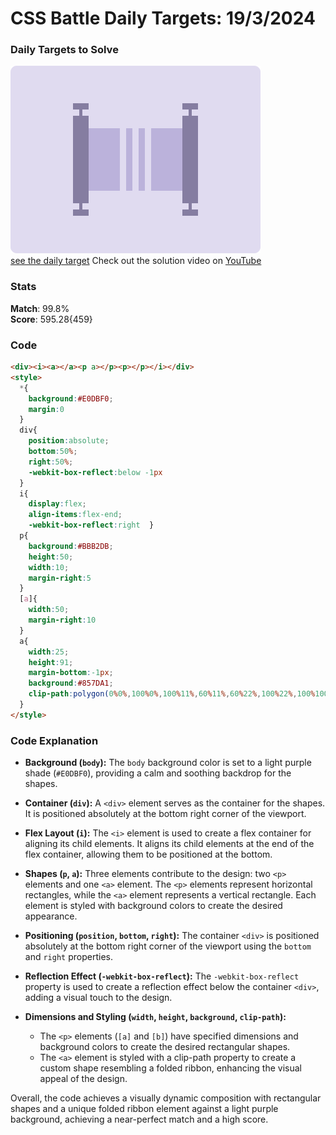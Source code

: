 # CSS Battle Daily Targets: 19/3/2024

### Daily Targets to Solve

![picture of daily target](./images/19.png)  
[see the daily target](https://cssbattle.dev/play/sXh0k2RFohqcShlXFkeP)
Check out the solution video on [YouTube](https://www.youtube.com/watch?v=zOvwzk6c5iE)

### Stats

**Match**: 99.8%  
**Score**: 595.28{459}

### Code

```html
<div><i><a></a><p a></p><p></p></i></div>
<style>
  *{
    background:#E0DBF0;
    margin:0
  }
  div{
    position:absolute;
    bottom:50%;
    right:50%;
    -webkit-box-reflect:below -1px
  }
  i{
    display:flex;
    align-items:flex-end;
    -webkit-box-reflect:right  }
  p{
    background:#BBB2DB;
    height:50;
    width:10;
    margin-right:5
  }
  [a]{
    width:50;
    margin-right:10
  }
  a{
    width:25;
    height:91;
    margin-bottom:-1px;
    background:#857DA1;
    clip-path:polygon(0%0%,100%0%,100%11%,60%11%,60%22%,100%22%,100%100%,0%100%,0%22%,40%22%,40%11%,0%11%)
  }
</style>
```

### Code Explanation

- **Background (`body`):** The `body` background color is set to a light purple shade (`#E0DBF0`), providing a calm and soothing backdrop for the shapes.

- **Container (`div`):** A `<div>` element serves as the container for the shapes. It is positioned absolutely at the bottom right corner of the viewport.

- **Flex Layout (`i`):** The `<i>` element is used to create a flex container for aligning its child elements. It aligns its child elements at the end of the flex container, allowing them to be positioned at the bottom.

- **Shapes (`p`, `a`):** Three elements contribute to the design: two `<p>` elements and one `<a>` element. The `<p>` elements represent horizontal rectangles, while the `<a>` element represents a vertical rectangle. Each element is styled with background colors to create the desired appearance.

- **Positioning (`position`, `bottom`, `right`):** The container `<div>` is positioned absolutely at the bottom right corner of the viewport using the `bottom` and `right` properties.

- **Reflection Effect (`-webkit-box-reflect`):** The `-webkit-box-reflect` property is used to create a reflection effect below the container `<div>`, adding a visual touch to the design.

- **Dimensions and Styling (`width`, `height`, `background`, `clip-path`):**
  - The `<p>` elements (`[a]` and `[b]`) have specified dimensions and background colors to create the desired rectangular shapes.
  - The `<a>` element is styled with a clip-path property to create a custom shape resembling a folded ribbon, enhancing the visual appeal of the design.

Overall, the code achieves a visually dynamic composition with rectangular shapes and a unique folded ribbon element against a light purple background, achieving a near-perfect match and a high score.